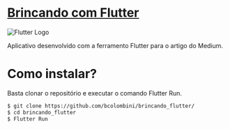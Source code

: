 # [Brincando com Flutter](http://medium.com.br)

![Flutter Logo](https://cdn-images-1.medium.com/max/1600/1*gqBLqChWtWLq33DvWm6Nog.png)

Aplicativo desenvolvido com a ferramento Flutter para o artigo do Medium.

# Como instalar?
Basta clonar o repositório e executar o comando Flutter Run.
```bash
$ git clone https://github.com/bcolombini/brincando_flutter/
$ cd brincando_flutter
$ Flutter Run
```
